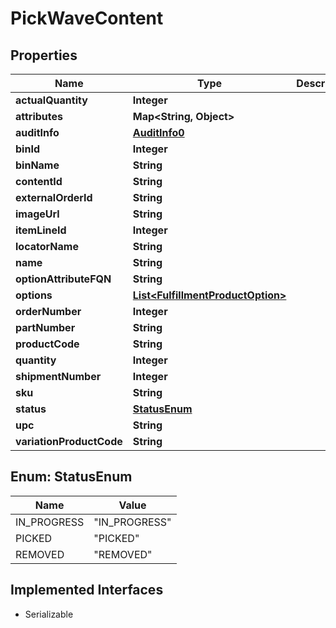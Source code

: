 

# PickWaveContent


## Properties

| Name | Type | Description | Notes |
|------------ | ------------- | ------------- | -------------|
|**actualQuantity** | **Integer** |  |  [optional] |
|**attributes** | **Map&lt;String, Object&gt;** |  |  [optional] |
|**auditInfo** | [**AuditInfo0**](AuditInfo0.md) |  |  [optional] |
|**binId** | **Integer** |  |  [optional] |
|**binName** | **String** |  |  [optional] |
|**contentId** | **String** |  |  [optional] |
|**externalOrderId** | **String** |  |  [optional] |
|**imageUrl** | **String** |  |  [optional] |
|**itemLineId** | **Integer** |  |  [optional] |
|**locatorName** | **String** |  |  [optional] |
|**name** | **String** |  |  [optional] |
|**optionAttributeFQN** | **String** |  |  [optional] |
|**options** | [**List&lt;FulfillmentProductOption&gt;**](FulfillmentProductOption.md) |  |  [optional] |
|**orderNumber** | **Integer** |  |  [optional] |
|**partNumber** | **String** |  |  [optional] |
|**productCode** | **String** |  |  [optional] |
|**quantity** | **Integer** |  |  [optional] |
|**shipmentNumber** | **Integer** |  |  [optional] |
|**sku** | **String** |  |  [optional] |
|**status** | [**StatusEnum**](#StatusEnum) |  |  [optional] |
|**upc** | **String** |  |  [optional] |
|**variationProductCode** | **String** |  |  [optional] |



## Enum: StatusEnum

| Name | Value |
|---- | -----|
| IN_PROGRESS | &quot;IN_PROGRESS&quot; |
| PICKED | &quot;PICKED&quot; |
| REMOVED | &quot;REMOVED&quot; |


## Implemented Interfaces

* Serializable


